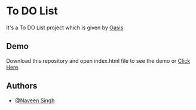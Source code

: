 
# To DO List

It's a To DO List project which is given by [Oasis](https://www.oasisinfobyte.com/) 


## Demo

Download this repository and open index.html file to see the demo or [Click Here](https://oasis-to-do-list.vercel.app/).


## Authors

- [@Naveen Singh](https://github.com/iamnaveensingh/)

